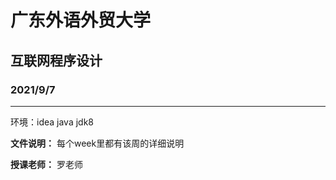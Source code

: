 # 广东外语外贸大学
## 互联网程序设计
### 2021/9/7
---

环境：idea java jdk8

__文件说明：__
每个week里都有该周的详细说明

__授课老师：__
罗老师
